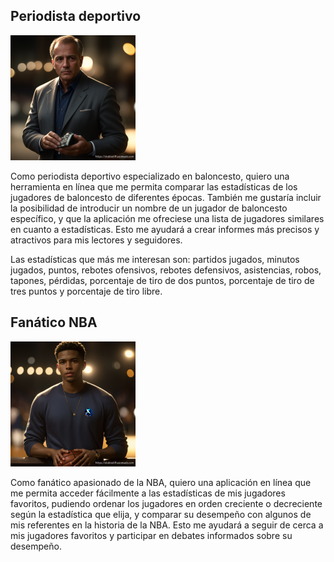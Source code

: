 ## Periodista deportivo
![Periodista NBA](/doc/images/periodista.png)

Como periodista deportivo especializado en baloncesto, quiero una herramienta en línea que me permita comparar las estadísticas de los jugadores de baloncesto de diferentes épocas. También me gustaría incluir la posibilidad de introducir un nombre de un jugador de baloncesto específico, y que la aplicación me ofreciese una lista de jugadores similares en cuanto a estadísticas. Esto me ayudará a crear informes más precisos y atractivos para mis lectores y seguidores.

Las estadísticas que más me interesan son: partidos jugados, minutos jugados, puntos, rebotes ofensivos, rebotes defensivos, asistencias, robos, tapones, pérdidas, porcentaje de tiro de dos puntos, porcentaje de tiro de tres puntos y porcentaje de tiro libre.

## Fanático NBA
![Fan NBA](/doc/images/fan.png)

Como fanático apasionado de la NBA, quiero una aplicación en línea que me permita acceder fácilmente a las estadísticas de mis jugadores favoritos, pudiendo ordenar los jugadores en orden creciente o decreciente según la estadística que elija, y comparar su desempeño con algunos de mis referentes en la historia de la NBA. Esto me ayudará a seguir de cerca a mis jugadores favoritos y participar en debates informados sobre su desempeño.



